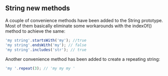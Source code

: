 ## String new methods
A couple of convenience methods have been added to the String prototype. Most of them basically eliminate some workarounds with the indexOf() method to achieve the same:

```js
'my string'.startsWith('my'); //true
'my string'.endsWith('my'); // false
'my string'.includes('str'); // true
```

Another convenience method has been added to create a repeating string:

```js
'my '.repeat(3); // 'my my my '
```

